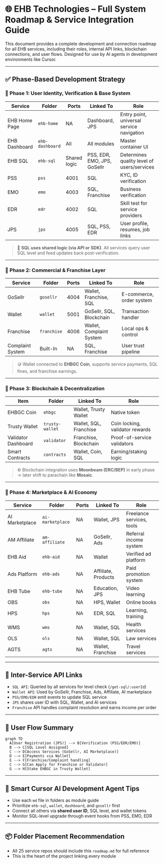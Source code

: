 
# 🌐 EHB Technologies – Full System Roadmap & Service Integration Guide

This document provides a complete development and connection roadmap for all EHB services, including their roles, internal API links, blockchain connections, and user flows. Designed for use by AI agents in development environments like Cursor.

---

## ✅ Phase-Based Development Strategy

### 📍 Phase 1: User Identity, Verification & Base System

| Service | Folder | Ports | Linked To | Role |
|--------|--------|--------|-----------|------|
| EHB Home Page | `ehb-home` | NA | Dashboard, JPS | Entry point, universal service navigation |
| EHB Dashboard | `ehb-dashboard` | All | All modules | Master container UI |
| EHB SQL | `ehb-sql` | Shared logic | PSS, EDR, EMO, JPS, GoSellr | Determines quality level of users/services |
| PSS | `pss` | 4001 | SQL | KYC, ID verification |
| EMO | `emo` | 4003 | SQL, Franchise | Business verification |
| EDR | `edr` | 4002 | SQL | Skill test for service providers |
| JPS | `jps` | 4005 | SQL, PSS, EDR | User profile, resumes, job links |

> 🔄 **SQL uses shared logic (via API or SDK)**. All services query user SQL level and feed updates back post-verification.

---

### 📍 Phase 2: Commercial & Franchise Layer

| Service | Folder | Ports | Linked To | Role |
|--------|--------|--------|-----------|------|
| GoSellr | `gosellr` | 4004 | Wallet, Franchise, SQL | E-commerce, order system |
| Wallet | `wallet` | 5001 | GoSellr, SQL, Blockchain | Transaction handler |
| Franchise | `franchise` | 4006 | Wallet, Complaint System | Local ops & control |
| Complaint System | Built-In | NA | SQL, Franchise | User trust pipeline |

> 🪙 Wallet connected to **EHBGC Coin**, supports service payments, SQL fines, and franchise earnings.

---

### 📍 Phase 3: Blockchain & Decentralization

| Item | Folder | Linked To | Role |
|------|--------|-----------|------|
| EHBGC Coin | `ehbgc` | Wallet, Trusty Wallet | Native token |
| Trusty Wallet | `trusty-wallet` | Wallet, SQL, Franchise | Coin locking, validator rewards |
| Validator Dashboard | `validator` | Franchise, Blockchain | Proof-of-service validators |
| Smart Contracts | `contracts` | Wallet, Coin, SQL | Earning/staking logic |

> ⚙️ Blockchain integration uses **Moonbeam (ERC/BEP)** in early phase → later shift to parachain like **Mosaic**.

---

### 📍 Phase 4: Marketplace & AI Economy

| Service | Folder | Ports | Linked To | Role |
|--------|--------|--------|-----------|------|
| AI Marketplace | `ai-marketplace` | NA | Wallet, JPS | Freelance services, tools |
| AM Affiliate | `am-affiliate` | NA | GoSellr, Ads | Referral income system |
| EHB Aid | `ehb-aid` | NA | Wallet | Verified ad platform |
| Ads Platform | `ehb-ads` | NA | Affiliate, Products | Paid promotion system |
| EHB Tube | `ehb-tube` | NA | Education, JPS | Video learning |
| OBS | `obs` | NA | HPS, Wallet | Online books |
| HPS | `hps` | NA | EDR, SQL | Learning, training |
| WMS | `wms` | NA | Wallet, SQL | Health services |
| OLS | `ols` | NA | Wallet, SQL | Law services |
| AGTS | `agts` | NA | Wallet, Franchise | Travel services |

---

## 🔗 Inter-Service API Links

- `SQL API`: Queried by all services for level check (`/get-sql/:userId`)
- `Wallet API`: Used by GoSellr, Franchise, Ads, Affiliate, AI marketplace
- `PSS/EMO/EDR` emit events to update SQL service
- `JPS` shares user ID with SQL, Wallet, and AI services
- `Franchise` API handles complaint resolution and earns income per order

---

## 👥 User Flow Summary

```mermaid
graph TD
  A[User Registration (JPS)] --> B[Verification (PSS/EDR/EMO)]
  B --> C[SQL Level Assigned]
  C --> D[Access Services (GoSellr, AI Marketplace)]
  D --> E[Payments via Wallet]
  E --> F[Franchise/Complaint handling]
  C --> G[Can Apply for Franchise or Validator]
  G --> H[Stake EHBGC in Trusty Wallet]
```

---

## 🧠 Smart Cursor AI Development Agent Tips

- Use each `md` file in folders as module guide
- Prioritize `ehb-sql`, `wallet`, `dashboard`, and `gosellr` first
- Connect all others via **shared user ID**, SQL level, and wallet tokens
- Monitor SQL-level upgrade through event hooks from PSS, EMO, EDR

---

## 📦 Folder Placement Recommendation

- All 25 service repos should include this `roadmap.md` for full reference
- This is the heart of the project linking every module

